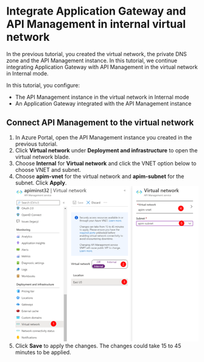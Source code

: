 # Integrate Application Gateway and API Management in internal virtual network

In the previous tutorial, you created the virtual network, the private DNS zone and the API Management instance. In this tutorial, we continue integrating Application Gateway with API Management in the virtual network in Internal mode.

In this tutorial, you configure:

- The API Management instance in the virtual network in Internal mode
- An Application Gateway integrated with the API Management instance

## Connect API Management to the virtual network

1. In Azure Portal, open the API Management instance you created in the previous tutorial. 
1. Click **Virtual network** under **Deployment and infrastructure** to open the virtual network blade. 
1. Choose **Internal** for **Virtual network** and click the VNET option below to choose VNET and subnet. 
1. Choose **apim-vnet** for the virtual network and **apim-subnet** for the subnet. Click **Apply**. 
    ![apim internal vnet](images/apim-internal-vnet.png)
1. Click **Save** to apply the changes. The changes could take 15 to 45 minutes to be applied.

